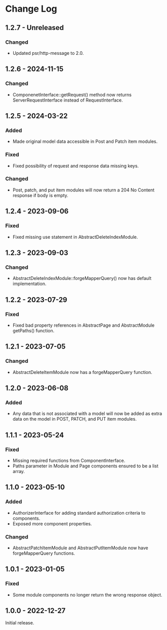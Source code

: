 # Change Log

## 1.2.7 - Unreleased

### Changed

- Updated psr/http-message to 2.0.

## 1.2.6 - 2024-11-15

### Changed

- ComponenetInterface::getRequest() method now returns ServerRequestInterface instead of RequestInterface.

## 1.2.5 - 2024-03-22

### Added

- Made original model data accessible in Post and Patch item modules.

### Fixed

- Fixed possibility of request and response data missing keys.

### Changed

- Post, patch, and put item modules will now return a 204 No Content response if body is empty.

## 1.2.4 - 2023-09-06

### Fixed

- Fixed missing use statement in AbstractDeleteIndexModule.

## 1.2.3 - 2023-09-03

### Changed

- AbstractDeleteIndexModule::forgeMapperQuery() now has default implementation.

## 1.2.2 - 2023-07-29

### Fixed

- Fixed bad property references in AbstractPage and AbstractModule getPaths() function.

## 1.2.1 - 2023-07-05

### Changed

- AbstractDeleteItemModule now has a forgeMapperQuery function.

## 1.2.0 - 2023-06-08

### Added

- Any data that is not associated with a model will now be added as extra data on the model in POST, PATCH, and PUT item modules.

## 1.1.1 - 2023-05-24

### Fixed

- Missing required functions from ComponentInterface.
- Paths parameter in Module and Page components ensured to be a list array.

## 1.1.0 - 2023-05-10

### Added

- AuthorizerInterface for adding standard authorization criteria to components.
- Exposed more component properties.

### Changed

- AbstractPatchItemModule and AbstractPutItemModule now have forgeMapperQuery functions.

## 1.0.1 - 2023-01-05

### Fixed

- Some module components no longer return the wrong response object.

## 1.0.0 - 2022-12-27

Initial release.

